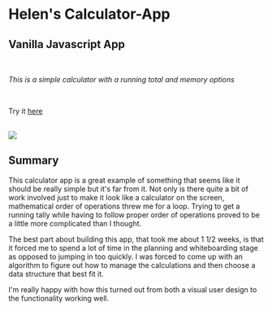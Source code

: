 # Helen's Calculator-App
## Vanilla Javascript App

<br>

_This is a simple calculator with a running total and memory options_

<br>

Try it [here](https://HelenR462.github.io/calculator/)

<br>

<image src="calculator-app screenshot.png">

## Summary

This calculator app is a great example of something that seems like it should be really simple but it's far from it. Not only is there quite a bit of work involved just to make it look like a calculator on the screen, mathematical order of operations threw me for a loop. Trying to get a running tally while having to follow proper order of operations proved to be a little more complicated than I thought.

The best part about building this app, that took me about 1 1/2 weeks, is that it forced me to spend a lot of time in the planning and whiteboarding stage as opposed to jumping in too quickly. I was forced to come up with an algorithm to figure out how to manage the calculations and then choose a data structure that best fit it.

I'm really happy with how this turned out from both a visual user design to the functionality working well.


